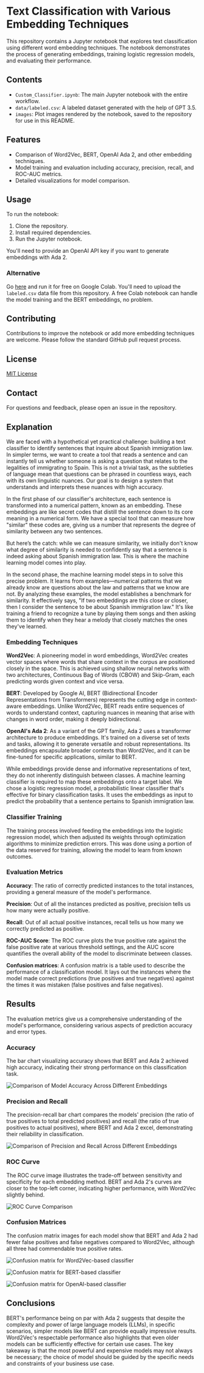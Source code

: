 # Text Classification with Various Embedding Techniques

This repository contains a Jupyter notebook that explores text classification using different word embedding techniques. The notebook demonstrates the process of generating embeddings, training logistic regression models, and evaluating their performance.

## Contents

- `Custom_Classifier.ipynb`: The main Jupyter notebook with the entire workflow.
- `data/labeled.csv`: A labeled dataset generated with the help of GPT 3.5.
- `images`: Plot images rendered by the notebook, saved to the repository for use in this README.

## Features

- Comparison of Word2Vec, BERT, OpenAI Ada 2, and other embedding techniques.
- Model training and evaluation including accuracy, precision, recall, and ROC-AUC metrics.
- Detailed visualizations for model comparison.

## Usage

To run the notebook:
1. Clone the repository.
2. Install required dependencies.
3. Run the Jupyter notebook.

You'll need to provide an OpenAI API key if you want to generate embeddings with Ada 2.

### Alternative

Go [here](https://colab.research.google.com/drive/1THEqXHIvy1IEAzVLvB0rVwwSW30jZ5Ku?usp=sharing) and run it for free on Google Colab.  You'll need to upload the `labeled.csv` data file from this repository.  A free Colab notebook can handle the model training and the BERT embeddings, no problem.

## Contributing

Contributions to improve the notebook or add more embedding techniques are welcome. Please follow the standard GitHub pull request process.

## License

[MIT License](LICENSE)

## Contact

For questions and feedback, please open an issue in the repository.

## Explanation

We are faced with a hypothetical yet practical challenge: building a text classifier to identify sentences that inquire about Spanish immigration law. In simpler terms, we want to create a tool that reads a sentence and can instantly tell us whether someone is asking a question that relates to the legalities of immigrating to Spain. This is not a trivial task, as the subtleties of language mean that questions can be phrased in countless ways, each with its own linguistic nuances. Our goal is to design a system that understands and interprets these nuances with high accuracy.

In the first phase of our classifier's architecture, each sentence is transformed into a numerical pattern, known as an embedding. These embeddings are like secret codes that distill the sentence down to its core meaning in a numerical form. We have a special tool that can measure how "similar" these codes are, giving us a number that represents the degree of similarity between any two sentences.

But here’s the catch: while we can measure similarity, we initially don't know what degree of similarity is needed to confidently say that a sentence is indeed asking about Spanish immigration law. This is where the machine learning model comes into play.

In the second phase, the machine learning model steps in to solve this precise problem. It learns from examples—numerical patterns that we already know are questions about the law and patterns that we know are not. By analyzing these examples, the model establishes a benchmark for similarity. It effectively says, "If two embeddings are this close or closer, then I consider the sentence to be about Spanish immigration law." It's like training a friend to recognize a tune by playing them songs and then asking them to identify when they hear a melody that closely matches the ones they've learned.

### Embedding Techniques

**Word2Vec**: A pioneering model in word embeddings, Word2Vec creates vector spaces where words that share context in the corpus are positioned closely in the space. This is achieved using shallow neural networks with two architectures, Continuous Bag of Words (CBOW) and Skip-Gram, each predicting words given context and vice versa.

**BERT**: Developed by Google AI, BERT (Bidirectional Encoder Representations from Transformers) represents the cutting edge in context-aware embeddings. Unlike Word2Vec, BERT reads entire sequences of words to understand context, capturing nuances in meaning that arise with changes in word order, making it deeply bidirectional.

**OpenAI's Ada 2**: As a variant of the GPT family, Ada 2 uses a transformer architecture to produce embeddings. It's trained on a diverse set of texts and tasks, allowing it to generate versatile and robust representations. Its embeddings encapsulate broader contexts than Word2Vec, and it can be fine-tuned for specific applications, similar to BERT.

While embeddings provide dense and informative representations of text, they do not inherently distinguish between classes. A machine learning classifier is required to map these embeddings onto a target label. We chose a logistic regression model, a probabilistic linear classifier that's effective for binary classification tasks. It uses the embeddings as input to predict the probability that a sentence pertains to Spanish immigration law.

### Classifier Training

The training process involved feeding the embeddings into the logistic regression model, which then adjusted its weights through optimization algorithms to minimize prediction errors. This was done using a portion of the data reserved for training, allowing the model to learn from known outcomes.

### Evaluation Metrics

**Accuracy**: The ratio of correctly predicted instances to the total instances, providing a general measure of the model's performance.

**Precision**: Out of all the instances predicted as positive, precision tells us how many were actually positive.

**Recall**: Out of all actual positive instances, recall tells us how many we correctly predicted as positive.

**ROC-AUC Score**: The ROC curve plots the true positive rate against the false positive rate at various threshold settings, and the AUC score quantifies the overall ability of the model to discriminate between classes.

**Confusion matrices**: A confusion matrix is a table used to describe the performance of a classification model. It lays out the instances where the model made correct predictions (true positives and true negatives) against the times it was mistaken (false positives and false negatives).

## Results

The evaluation metrics give us a comprehensive understanding of the model's performance, considering various aspects of prediction accuracy and error types.

### Accuracy

The bar chart visualizing accuracy shows that BERT and Ada 2 achieved high accuracy, indicating their strong performance on this classification task.

![Comparison of Model Accuracy Across Different Embeddings](images/accuracy.png)

### Precision and Recall

The precision-recall bar chart compares the models' precision (the ratio of true positives to total predicted positives) and recall (the ratio of true positives to actual positives), where BERT and Ada 2 excel, demonstrating their reliability in classification.

![Comparison of Precision and Recall Across Different Embeddings](images/precision-and-recall.png)

### ROC Curve

The ROC curve image illustrates the trade-off between sensitivity and specificity for each embedding method. BERT and Ada 2's curves are closer to the top-left corner, indicating higher performance, with Word2Vec slightly behind.

![ROC Curve Comparison](images/ROC-curve.png)

### Confusion Matrices

The confusion matrix images for each model show that BERT and Ada 2 had fewer false positives and false negatives compared to Word2Vec, although all three had commendable true positive rates.

![Confusion matrix for Word2Vec-based classifier](images/confusion-word2vec.png)

![Confusion matrix for BERT-based classifier](images/confusion-BERT.png)

![Confusion matrix for OpenAI-based classifier](images/confusion-ada-2.png)

## Conclusions

BERT's performance being on par with Ada 2 suggests that despite the complexity and power of large language models (LLMs), in specific scenarios, simpler models like BERT can provide equally impressive results. Word2Vec's respectable performance also highlights that even older models can be sufficiently effective for certain use cases. The key takeaway is that the most powerful and expensive models may not always be necessary; the choice of model should be guided by the specific needs and constraints of your business use case.
